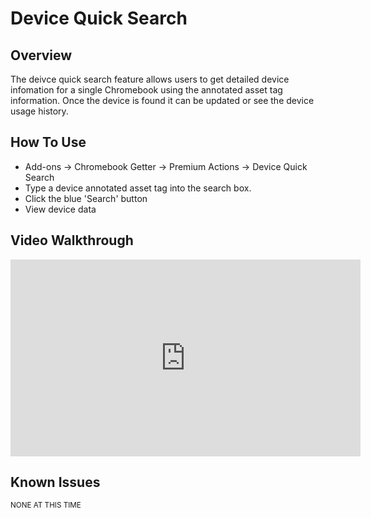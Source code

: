 # Device Quick Search

## Overview

The deivce quick search feature allows users to get detailed device infomation for a single Chromebook using the annotated asset tag information. Once the device is found it can be updated or see the device usage history.

## How To Use

* Add-ons -> Chromebook Getter -> Premium Actions -> Device Quick Search
* Type a device annotated asset tag into the search box.
* Click the blue 'Search' button
* View device data

## Video Walkthrough

<iframe width="560" height="315" src="https://www.youtube.com/embed/BLFcdIhE3yg" frameborder="0" allow="accelerometer; autoplay; encrypted-media; gyroscope; picture-in-picture" allowfullscreen></iframe>

## Known Issues

<sup>NONE AT THIS TIME</sup>
